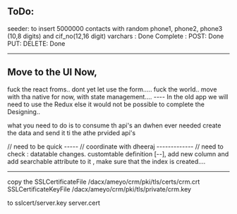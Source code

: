 ToDo:
------------------------
seeder: to insert 5000000 contacts with random phone1, phone2, phone3 (10,8 digits) and cif_no(12,16 digit) varchars : Done
Complete : 
    POST: Done
    PUT: 
    DELETE: Done

------------------------

Move to the UI Now, 
------------------------

fuck the react froms..  dont yet let use the form..... fuck the world.. 
move with tha native for now, with state management....
---- In the old app we will need to use the Redux else it would not be possible to complete the Designing.. 


what you need to do is to consume th api's an dwhen ever needed create the data and send it ti the athe prvided api's


// need to be quick ----- 
// coordinate with dheeraj -------------
// need to check : datatable changes. customtable definition [--],  add new column and add searchable attribute to it , make sure that the index is created....

---------------------------


copy the 
SSLCertificateFile /dacx/ameyo/crm/pki/tls/certs/crm.crt
SSLCertificateKeyFile /dacx/ameyo/crm/pki/tls/private/crm.key

to sslcert/server.key server.cert
